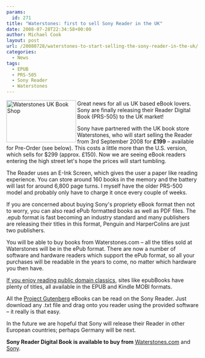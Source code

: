 ```yaml
---
params:
  id: 271
title: "Waterstones: first to sell Sony Reader in the UK"
date: 2008-07-28T22:34:58+00:00
author: Michael Cook
layout: post
url: /20080728/waterstones-to-start-selling-the-sony-reader-in-the-uk/
categories:
  - News
tags:
  - EPUB
  - PRS-505
  - Sony Reader
  - Waterstones
---
```

<img title="Waterstones UK Book Shop" src="/images/waterstones-logo.gif" alt="Waterstones UK Book Shop" width="182" height="110" align="left" />Great news for all us UK based eBook lovers. Sony are finally releasing their Reader Digital Book (PRS-505) to the UK market!

Sony have partnered with the UK book store Waterstones, who will start selling the Reader from 3rd September 2008 for **£199** – available for Pre-Order (see below). This costs a little more than the U.S. version, which sells for $299 (approx. £150). Now we are seeing eBook readers entering the high street let's hope the prices will start tumbling.

The Reader uses an E-Ink Screen, which gives the user a paper like reading experience. You can store around 160 books in the memory and the battery will last for around 6,800 page turns. I myself have the older PRS-500 model and probably only have to charge it once every couple of weeks.

If you are concerned about buying Sony's propriety eBook format then not to worry, you can also read ePub formatted books as well as PDF files. The .epub format is fast becoming an industry standard and many publishers are releasing their titles in this format, Penguin and HarperColins are just two publishers.

You will be able to buy books from Waterstones.com – all the titles sold at Waterstones will be in the ePub format. There are now a number of software and hardware readers which support the ePub format, so all your purchases will be readable in the years to come, no matter which hardware you then have.

<a href="https://www.epubbooks.com" target="_blank">If you enjoy reading public domain classics</a>, sites like epubBooks have plenty of titles, all available in the EPUB and Kindle MOBI formats.

All the <a title="Project Gutenberg eBook archives" href="http://www.gutenberg.org" rel="nofollow">Project Gutenberg</a> eBooks can be read on the Sony Reader. Just download any .txt file and drag onto you reader using the provided software – it really is that easy.

In the future we are hopeful that Sony will release their Reader in other European countries; perhaps Germany will be next.

**Sony Reader Digital Book is available to buy from** <a title="Visit Waterstones to Order your PRS-505" href="/out.php?id=waterstones&s=1&t=Sony-Reader&c=post20080728" target="_blank" rel="nofollow">Waterstones.com</a> and <a title="Visit SonyStyle to Order your PRS-505" href="/out.php?id=sony&s=1&t=Sony-Reader&c=post20080728" target="_blank" rel="nofollow">Sony</a>.

